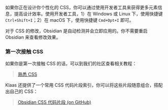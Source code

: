 如果你正在设计你个性化的 CSS，你可以通过使用开发者工具来获得更多元素信息，提高设计效率。使用开发者工具，1）在 Windows 或 Linux 下，使用快捷键 `Ctrl+Shift+I`；2）在 macOS 下，使用快捷键 `Cmd+Opt+I` 即可。

对于 CSS 的修改，Obsidian 是自动检测并会立即应用的。你不需要重启 Obsidian 来查看修改效果。


### 第一次接触 CSS

如果你是第一次接触 CSS 的话，可以到我们的社区查看相关教程：

> [熟悉 CSS](https://forum.obsidian.md/t/getting-comfortable-with-obsidian-css/133)

Klaas 还提供了一个常用 CSS 代码片段索引，你可以将这些片段随意组合，搭配出自己的 CSS：

> [Obsidian CSS 代码片段 (on GitHub)](https://github.com/Dmitriy-Shulha/obsidian-css-snippets/tree/master/Snippets)